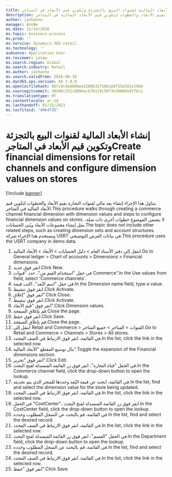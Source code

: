 ```yaml
---
title: إنشاء الأبعاد المالية لقنوات البيع بالتجزئة وتكوين قيم الأبعاد في المتاجر
description: يتناول هذا الإجراء إنشاء بعد مالي لقنوات التجارة بقيم الأبعاد والخطوات لتكوين قيم الأبعاد المالية في المتاجر.
author: jashanno
manager: AnnBe
ms.date: 11/14/2016
ms.topic: business-process
ms.prod: ''
ms.service: dynamics-365-retail
ms.technology: ''
audience: Application User
ms.reviewer: josaw
ms.search.region: Global
ms.search.industry: Retail
ms.author: jashanno
ms.search.validFrom: 2016-06-30
ms.dyn365.ops.version: AX 7.0.0
ms.openlocfilehash: 86fc9c9a400bee1280b32f10b1e8f55e581e1984
ms.sourcegitcommit: 38d40c331c8894acb7b119c5073e3088b54776c1
ms.translationtype: HT
ms.contentlocale: ar-SA
ms.lasthandoff: 01/15/2021
ms.locfileid: "4964735"
---
```

# <a name="create-financial-dimensions-for-retail-channels-and-configure-dimension-values-on-stores"></a><span data-ttu-id="50990-103">إنشاء الأبعاد المالية لقنوات البيع بالتجزئة وتكوين قيم الأبعاد في المتاجر</span><span class="sxs-lookup"><span data-stu-id="50990-103">Create financial dimensions for retail channels and configure dimension values on stores</span></span>

[!include [banner](../includes/banner.md)]

<span data-ttu-id="50990-104">يتناول هذا الإجراء إنشاء بعد مالي لقنوات التجارة بقيم الأبعاد والخطوات لتكوين قيم الأبعاد المالية في المتاجر.</span><span class="sxs-lookup"><span data-stu-id="50990-104">This procedure walks through creating a commerce channel financial dimension with dimension values and steps to configure financial dimension values on stores.</span></span> <span data-ttu-id="50990-105">لا يتضمن الموضوع خطوات أخرى ذات صلة، مثل إنشاء مجموعات الأبعاد وبُنى الحسابات.</span><span class="sxs-lookup"><span data-stu-id="50990-105">The topic does not include other related steps, such as creating dimension sets and account structures.</span></span> <span data-ttu-id="50990-106">ويستخدم هذا الإجراء شركة USRT في بيانات العرض التوضيحي.</span><span class="sxs-lookup"><span data-stu-id="50990-106">This procedure uses the USRT company in demo data.</span></span>

1. <span data-ttu-id="50990-107">انتقل إلى دفتر الأستاذ العام > دليل الحسابات > الأبعاد > الأبعاد المالية.</span><span class="sxs-lookup"><span data-stu-id="50990-107">Go to General ledger > Chart of accounts > Dimensions > Financial dimensions.</span></span>
2. <span data-ttu-id="50990-108">انقر فوق جديد.</span><span class="sxs-lookup"><span data-stu-id="50990-108">Click New.</span></span>
3. <span data-ttu-id="50990-109">في حقل "‏‫استخدام القيم من‬"، حدد "قنوات Commerce".</span><span class="sxs-lookup"><span data-stu-id="50990-109">In the Use values from field, select 'Commerce channels'.</span></span>
4. <span data-ttu-id="50990-110">في حقل "‏‫اسم البُعد‬"، اكتب قيمة.</span><span class="sxs-lookup"><span data-stu-id="50990-110">In the Dimension name field, type a value.</span></span>
5. <span data-ttu-id="50990-111">انقر فوق تنشيط.</span><span class="sxs-lookup"><span data-stu-id="50990-111">Click Activate.</span></span>
6. <span data-ttu-id="50990-112">انقر فوق "إغلاق".</span><span class="sxs-lookup"><span data-stu-id="50990-112">Click Close.</span></span>
7. <span data-ttu-id="50990-113">انقر فوق تنشيط.</span><span class="sxs-lookup"><span data-stu-id="50990-113">Click Activate.</span></span>
8. <span data-ttu-id="50990-114">انقر فوق "قيم الأبعاد".</span><span class="sxs-lookup"><span data-stu-id="50990-114">Click Dimension values.</span></span>
9. <span data-ttu-id="50990-115">قم بإغلاق الصفحة.</span><span class="sxs-lookup"><span data-stu-id="50990-115">Close the page.</span></span>
10. <span data-ttu-id="50990-116">انقر فوق حفظ.</span><span class="sxs-lookup"><span data-stu-id="50990-116">Click Save.</span></span>
11. <span data-ttu-id="50990-117">قم بإغلاق الصفحة.</span><span class="sxs-lookup"><span data-stu-id="50990-117">Close the page.</span></span>
12. <span data-ttu-id="50990-118">انتقل إلى Retail and Commerce > القنوات > المتاجر > جميع المتاجر.</span><span class="sxs-lookup"><span data-stu-id="50990-118">Go to Retail and Commerce > Channels > Stores > All stores.</span></span>
13. <span data-ttu-id="50990-119">في القائمة، انقر فوق الارتباط في الصف المحدد.</span><span class="sxs-lookup"><span data-stu-id="50990-119">In the list, click the link in the selected row.</span></span>
14. <span data-ttu-id="50990-120">بدّل توسيع المقطع "الأبعاد المالية‬".</span><span class="sxs-lookup"><span data-stu-id="50990-120">Toggle the expansion of the Financial dimensions section.</span></span>
15. <span data-ttu-id="50990-121">انقر فوق "تحرير".</span><span class="sxs-lookup"><span data-stu-id="50990-121">Click Edit.</span></span>
16. <span data-ttu-id="50990-122">في الحقل "قناة التجارة"، انقر فوق زر القائمة المنسدلة لفتح البحث.</span><span class="sxs-lookup"><span data-stu-id="50990-122">In the Commerce channel field, click the drop-down button to open the lookup.</span></span>
17. <span data-ttu-id="50990-123">في القائمة، ابحث عن قيمة البُعد وحددها للمتجر الذي يتم تحديثه.</span><span class="sxs-lookup"><span data-stu-id="50990-123">In the list, find and select the dimension value for the store being updated.</span></span>
18. <span data-ttu-id="50990-124">في القائمة، انقر فوق الارتباط في الصف المحدد.</span><span class="sxs-lookup"><span data-stu-id="50990-124">In the list, click the link in the selected row.</span></span>
19. <span data-ttu-id="50990-125">في الحقل "CostCenter"، انقر فوق زر القائمة المنسدلة لفتح البحث.</span><span class="sxs-lookup"><span data-stu-id="50990-125">In the CostCenter field, click the drop-down button to open the lookup.</span></span>
20. <span data-ttu-id="50990-126">في القائمة، قم بالبحث عن السجل المطلوب وحدده.</span><span class="sxs-lookup"><span data-stu-id="50990-126">In the list, find and select the desired record.</span></span>
21. <span data-ttu-id="50990-127">في القائمة، انقر فوق الارتباط في الصف المحدد.</span><span class="sxs-lookup"><span data-stu-id="50990-127">In the list, click the link in the selected row.</span></span>
22. <span data-ttu-id="50990-128">في الحقل "القسم"، انقر فوق زر القائمة المنسدلة لفتح البحث.</span><span class="sxs-lookup"><span data-stu-id="50990-128">In the Department field, click the drop-down button to open the lookup.</span></span>
23. <span data-ttu-id="50990-129">في القائمة، قم بالبحث عن السجل المطلوب وحدده.</span><span class="sxs-lookup"><span data-stu-id="50990-129">In the list, find and select the desired record.</span></span>
24. <span data-ttu-id="50990-130">في القائمة، انقر فوق الارتباط في الصف المحدد.</span><span class="sxs-lookup"><span data-stu-id="50990-130">In the list, click the link in the selected row.</span></span>
25. <span data-ttu-id="50990-131">انقر فوق "حفظ".</span><span class="sxs-lookup"><span data-stu-id="50990-131">Click Save.</span></span>

